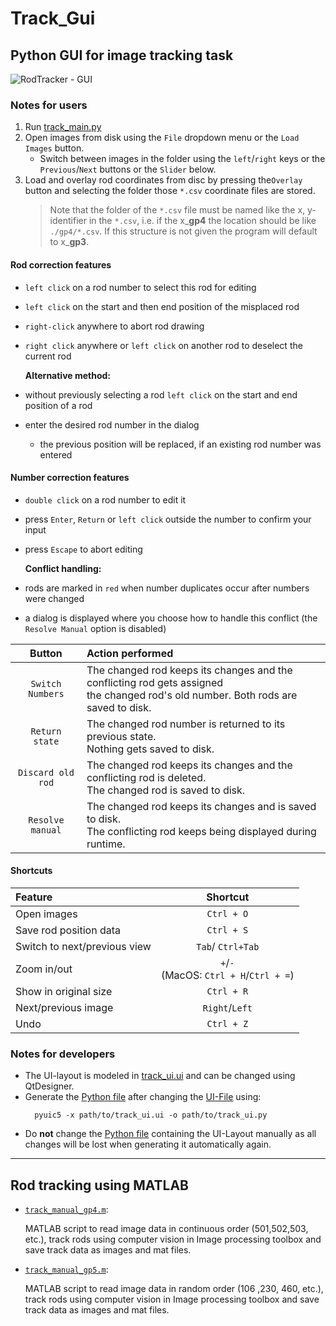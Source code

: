 # Track_Gui
## Python GUI for image tracking task

![RodTracker - GUI](https://user-images.githubusercontent.com/34780470/136808942-21f516b1-13aa-4fbb-9c6b-fbe885c853b6.png "RodTracker - GUI")
### Notes for users
1. Run [track_main.py](./Python/track_main.py)
2. Open images from disk using the `File` dropdown menu or the `Load 
   Images` button.
   - Switch between images in the folder using the `left`/`right` keys or the 
    `Previous`/`Next` buttons or the `Slider` below.
3. Load and overlay rod coordinates from disc by pressing the`Overlay` button 
   and selecting the folder those `*.csv` coordinate files are stored.
   > Note that the folder of the `*.csv` file must be named like the x,
   > y-identifier in the `*.csv`, i.e. if the x_**gp4** the location should 
   > be like `./gp4/*.csv`. If this structure is not given the program will 
   > default to x_**gp3**.
 
#### Rod correction features
- `left click` on a rod number to select this rod for editing
- `left click` on the start and then end position of the misplaced rod 
- `right-click` anywhere to abort rod drawing
- `right click` anywhere or `left click` on another rod to deselect the 
  current rod
  
    **Alternative method:**
- without previously selecting a rod `left click` on the start and end 
  position of a rod
- enter the desired rod number in the dialog
    - the previous position will be replaced, if an existing rod number 
          was entered
  
  
#### Number correction features
- `double click` on a rod number to edit it
- press `Enter`, `Return` or `left click` outside the number to confirm 
  your input
- press `Escape` to abort editing 
  
    **Conflict handling:**
- rods are marked in `red` when number duplicates occur after numbers were 
  changed   
- a dialog is displayed where you choose how to handle this conflict (the 
  `Resolve Manual` option is disabled)

|Button | Action performed|
|:---: | :--- |
| `Switch Numbers` | The changed rod keeps its changes and the conflicting  rod gets assigned <br />the changed rod's old number. Both rods are saved to disk. |
| `Return state` | The changed rod number is returned to its previous state. <br />Nothing gets saved to disk. |
| `Discard old rod` | The changed rod keeps its changes and the conflicting rod is deleted. <br /> The changed rod is saved to disk.|
| `Resolve manual` | The changed rod keeps its changes and is saved to disk. <br /> The conflicting rod keeps being displayed during runtime.|

#### Shortcuts
| Feature | Shortcut |
| :---- | :---:|
| Open images | `Ctrl + O`|
| Save rod position data| `Ctrl + S` |
| Switch to next/previous view | `Tab`/ `Ctrl+Tab` |
| Zoom in/out | `+`/`-` <br /> (MacOS: `Ctrl + H`/`Ctrl + =`) |
| Show in original size | `Ctrl + R` |
| Next/previous image | `Right`/`Left` |
| Undo | `Ctrl + Z`|

### Notes for developers
- The UI-layout is modeled in [track_ui.ui](./Python/track_ui.ui) and can be 
  changed using QtDesigner. 
- Generate the [Python file](./Python/track_ui.py) after changing the
  [UI-File](./Python/track_ui.ui) using:
  ```shell
    pyuic5 -x path/to/track_ui.ui -o path/to/track_ui.py
    ```
- Do **not** change the [Python file](./Python/track_ui.py) containing the 
  UI-Layout manually as all changes will be lost when generating it 
  automatically again.
  
---

## Rod tracking using MATLAB
- [`track_manual_gp4.m`](./Matlab/track_manual_gp4.m):
  
  MATLAB script to read image data in continuous order (501,502,503, etc.), 
  track rods using computer vision in Image processing toolbox and save track 
  data as images and mat files.

- [`track_manual_gp5.m`](./Matlab/track_manual_gp5.m): 
  
  MATLAB script to read image data in random order (106 ,230, 460, etc.), 
  track rods using computer vision in Image processing toolbox and save track 
  data as images and mat files.


